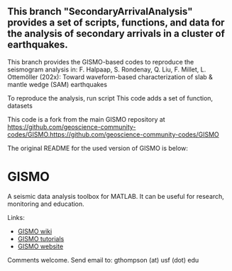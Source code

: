 ## This branch "SecondaryArrivalAnalysis" provides a set of scripts, functions, and data for the analysis of secondary arrivals in a cluster of earthquakes.
This branch provides the GISMO-based codes to reproduce the seismogram analysis in:
F. Halpaap, S. Rondenay, Q. Liu, F. Millet, L. Ottemöller (202x): Toward waveform-based characterization of slab \& mantle wedge (SAM) earthquakes

To reproduce the analysis, run script 
This code adds a set of function, datasets

This code is a fork from the main GISMO repository at https://github.com/geoscience-community-codes/GISMO.https://github.com/geoscience-community-codes/GISMO


The original README for the used version of GISMO is below:

# GISMO
A seismic data analysis toolbox for MATLAB. It can be useful for research, monitoring and education.

Links:
<ul>
<li><a href="http://github.com/geoscience-community-codes/GISMO/wiki/">GISMO wiki</a></li>
<li><a href="http://github.com/geoscience-community-codes/GISMO/wiki/Tutorials">GISMO tutorials</a></li>
<li><a href="http://geoscience-community-codes.github.io/GISMO/">GISMO website</a></li>
</ul>

Comments welcome. Send email to: 
gthompson (at) usf (dot) edu
